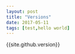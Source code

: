 ```yaml
---
layout: post
title: "Versions"
date: 2017-05-11
tags: [test,hello world]
---
```

{{site.github.version}}
